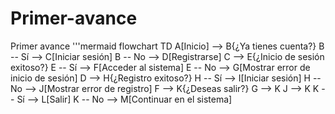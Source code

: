 # Primer-avance
Primer avance 
'''mermaid
flowchart TD
    A[Inicio] --> B{¿Ya tienes cuenta?}
    B -- Sí --> C[Iniciar sesión]
    B -- No --> D[Registrarse]
    C --> E{¿Inicio de sesión exitoso?}
    E -- Sí --> F[Acceder al sistema]
    E -- No --> G[Mostrar error de inicio de sesión]
    D --> H{¿Registro exitoso?}
    H -- Sí --> I[Iniciar sesión]
    H -- No --> J[Mostrar error de registro]
    F --> K{¿Deseas salir?}
    G --> K
    J --> K
    K -- Sí --> L[Salir]
    K -- No --> M[Continuar en el sistema]
